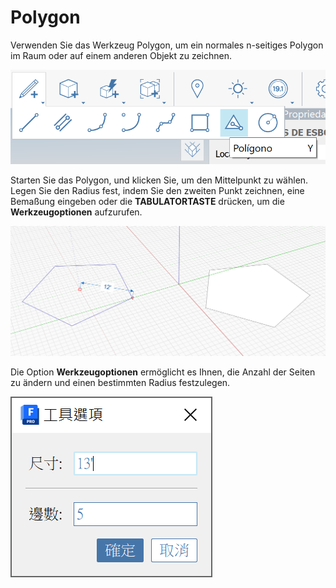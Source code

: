 # Polygon

Verwenden Sie das Werkzeug Polygon, um ein normales n-seitiges Polygon im Raum oder auf einem anderen Objekt zu zeichnen.

![](<../.gitbook/assets/image (9) (1).png>)

Starten Sie das Polygon, und klicken Sie, um den Mittelpunkt zu wählen. Legen Sie den Radius fest, indem Sie den zweiten Punkt zeichnen, eine Bemaßung eingeben oder die **TABULATORTASTE** drücken, um die **Werkzeugoptionen** aufzurufen.

![](<../.gitbook/assets/image (7) (1).png>)

Die Option **Werkzeugoptionen** ermöglicht es Ihnen, die Anzahl der Seiten zu ändern und einen bestimmten Radius festzulegen.

![](<../.gitbook/assets/image (13) (1).png>)
